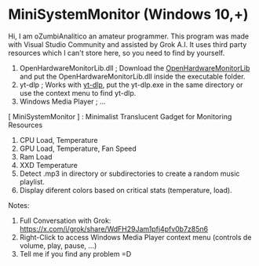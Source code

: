 # MiniSystemMonitor (Windows 10,+)

Hi, I am oZumbiAnalitico an amateur programmer. This program was made with Visual Studio Community and assisted by Grok A.I. It uses third party resources which I can't store here, so you need to find by yourself.
1. OpenHardwareMonitorLib.dll ; Download the [OpenHardwareMonitorLib](https://openhardwaremonitor.org) and put the OpenHardwareMonitorLib.dll inside the executable folder.
2. yt-dlp ; Works with [yt-dlp](https://github.com/yt-dlp/yt-dlp), put the yt-dlp.exe in the same directory or use the context menu to find yt-dlp.
3. Windows Media Player ; ...

[ MiniSystemMonitor ] : Minimalist Translucent Gadget for Monitoring Resources 
1. CPU Load, Temperature
2. GPU Load, Temperature, Fan Speed
3. Ram Load
4. XXD Temperature
5. Detect .mp3 in directory or subdirectories to create a random music playlist.
6. Display diferent colors based on critical stats (temperature, load).

Notes:
1. Full Conversation with Grok: https://x.com/i/grok/share/WdFH29Jam1pfj4pfv0b7z85n6 
2. Right-Click to access Windows Media Player context menu (controls de volume, play, pause, ...)
3. Tell me if you find any problem =D 
